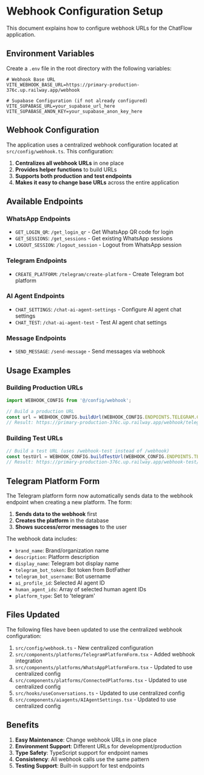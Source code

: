 # Webhook Configuration Setup

This document explains how to configure webhook URLs for the ChatFlow application.

## Environment Variables

Create a `.env` file in the root directory with the following variables:

```env
# Webhook Base URL
VITE_WEBHOOK_BASE_URL=https://primary-production-376c.up.railway.app/webhook

# Supabase Configuration (if not already configured)
VITE_SUPABASE_URL=your_supabase_url_here
VITE_SUPABASE_ANON_KEY=your_supabase_anon_key_here
```

## Webhook Configuration

The application uses a centralized webhook configuration located at `src/config/webhook.ts`. This configuration:

1. **Centralizes all webhook URLs** in one place
2. **Provides helper functions** to build URLs
3. **Supports both production and test endpoints**
4. **Makes it easy to change base URLs** across the entire application

## Available Endpoints

### WhatsApp Endpoints
- `GET_LOGIN_QR`: `/get_login_qr` - Get WhatsApp QR code for login
- `GET_SESSIONS`: `/get_sessions` - Get existing WhatsApp sessions
- `LOGOUT_SESSION`: `/logout_session` - Logout from WhatsApp session

### Telegram Endpoints
- `CREATE_PLATFORM`: `/telegram/create-platform` - Create Telegram bot platform

### AI Agent Endpoints
- `CHAT_SETTINGS`: `/chat-ai-agent-settings` - Configure AI agent chat settings
- `CHAT_TEST`: `/chat-ai-agent-test` - Test AI agent chat settings

### Message Endpoints
- `SEND_MESSAGE`: `/send-message` - Send messages via webhook

## Usage Examples

### Building Production URLs
```typescript
import WEBHOOK_CONFIG from '@/config/webhook';

// Build a production URL
const url = WEBHOOK_CONFIG.buildUrl(WEBHOOK_CONFIG.ENDPOINTS.TELEGRAM.CREATE_PLATFORM);
// Result: https://primary-production-376c.up.railway.app/webhook/telegram/create-platform
```

### Building Test URLs
```typescript
// Build a test URL (uses /webhook-test instead of /webhook)
const testUrl = WEBHOOK_CONFIG.buildTestUrl(WEBHOOK_CONFIG.ENDPOINTS.TELEGRAM.CREATE_PLATFORM);
// Result: https://primary-production-376c.up.railway.app/webhook-test/telegram/create-platform
```

## Telegram Platform Form

The Telegram platform form now automatically sends data to the webhook endpoint when creating a new platform. The form:

1. **Sends data to the webhook** first
2. **Creates the platform** in the database
3. **Shows success/error messages** to the user

The webhook data includes:
- `brand_name`: Brand/organization name
- `description`: Platform description
- `display_name`: Telegram bot display name
- `telegram_bot_token`: Bot token from BotFather
- `telegram_bot_username`: Bot username
- `ai_profile_id`: Selected AI agent ID
- `human_agent_ids`: Array of selected human agent IDs
- `platform_type`: Set to 'telegram'

## Files Updated

The following files have been updated to use the centralized webhook configuration:

1. `src/config/webhook.ts` - New centralized configuration
2. `src/components/platforms/TelegramPlatformForm.tsx` - Added webhook integration
3. `src/components/platforms/WhatsAppPlatformForm.tsx` - Updated to use centralized config
4. `src/components/platforms/ConnectedPlatforms.tsx` - Updated to use centralized config
5. `src/hooks/useConversations.ts` - Updated to use centralized config
6. `src/components/aiagents/AIAgentSettings.tsx` - Updated to use centralized config

## Benefits

1. **Easy Maintenance**: Change webhook URLs in one place
2. **Environment Support**: Different URLs for development/production
3. **Type Safety**: TypeScript support for endpoint names
4. **Consistency**: All webhook calls use the same pattern
5. **Testing Support**: Built-in support for test endpoints
